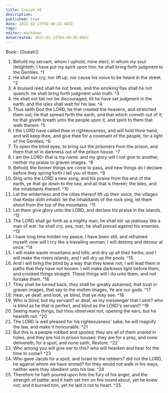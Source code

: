 ```yaml
---
title: Isaiah_42
description: 
published: true
date: 2022-02-23T04:48:22.483Z
tags: 
editor: markdown
dateCreated: 2022-02-23T04:48:20.686Z
---
```


 Book:: [[Isaiah]]
 1. Behold my servant, whom I uphold; mine elect, in whom my soul delighteth; I have put my spirit upon him: he shall bring forth judgment to the Gentiles. ^1
 2. He shall not cry, nor lift up, nor cause his voice to be heard in the street. ^2
 3. A bruised reed shall he not break, and the smoking flax shall he not quench: he shall bring forth judgment unto truth. ^3
 4. He shall not fail nor be discouraged, till he have set judgment in the earth: and the isles shall wait for his law. ^4
 5. Thus saith God the LORD, he that created the heavens, and stretched them out; he that spread forth the earth, and that which cometh out of it; he that giveth breath unto the people upon it, and spirit to them that walk therein: ^5
 6. I the LORD have called thee in righteousness, and will hold thine hand, and will keep thee, and give thee for a covenant of the people, for a light of the Gentiles; ^6
 7. To open the blind eyes, to bring out the prisoners from the prison, and them that sit in darkness out of the prison house. ^7
 8. I am the LORD: that is my name: and my glory will I not give to another, neither my praise to graven images. ^8
 9. Behold, the former things are come to pass, and new things do I declare: before they spring forth I tell you of them. ^9
 10. Sing unto the LORD a new song, and his praise from the end of the earth, ye that go down to the sea, and all that is therein; the isles, and the inhabitants thereof. ^10
 11. Let the wilderness and the cities thereof lift up their voice, the villages that Kedar doth inhabit: let the inhabitants of the rock sing, let them shout from the top of the mountains. ^11
 12. Let them give glory unto the LORD, and declare his praise in the islands. ^12
 13. The LORD shall go forth as a mighty man, he shall stir up jealousy like a man of war: he shall cry, yea, roar; he shall prevail against his enemies. ^13
 14. I have long time holden my peace; I have been still, and refrained myself: now will I cry like a travailing woman; I will destroy and devour at once. ^14
 15. I will make waste mountains and hills, and dry up all their herbs; and I will make the rivers islands, and I will dry up the pools. ^15
 16. And I will bring the blind by a way that they knew not; I will lead them in paths that they have not known: I will make darkness light before them, and crooked things straight. These things will I do unto them, and not forsake them. ^16
 17. They shall be turned back, they shall be greatly ashamed, that trust in graven images, that say to the molten images, Ye are our gods. ^17
 18. Hear, ye deaf; and look, ye blind, that ye may see. ^18
 19. Who is blind, but my servant? or deaf, as my messenger that I sent? who is blind as he that is perfect, and blind as the LORD's servant? ^19
 20. Seeing many things, but thou observest not; opening the ears, but he heareth not. ^20
 21. The LORD is well pleased for his righteousness' sake; he will magnify the law, and make it honourable. ^21
 22. But this is a people robbed and spoiled; they are all of them snared in holes, and they are hid in prison houses: they are for a prey, and none delivereth; for a spoil, and none saith, Restore. ^22
 23. Who among you will give ear to this? who will hearken and hear for the time to come? ^23
 24. Who gave Jacob for a spoil, and Israel to the robbers? did not the LORD, he against whom we have sinned? for they would not walk in his ways, neither were they obedient unto his law. ^24
 25. Therefore he hath poured upon him the fury of his anger, and the strength of battle: and it hath set him on fire round about, yet he knew not; and it burned him, yet he laid it not to heart. ^25
